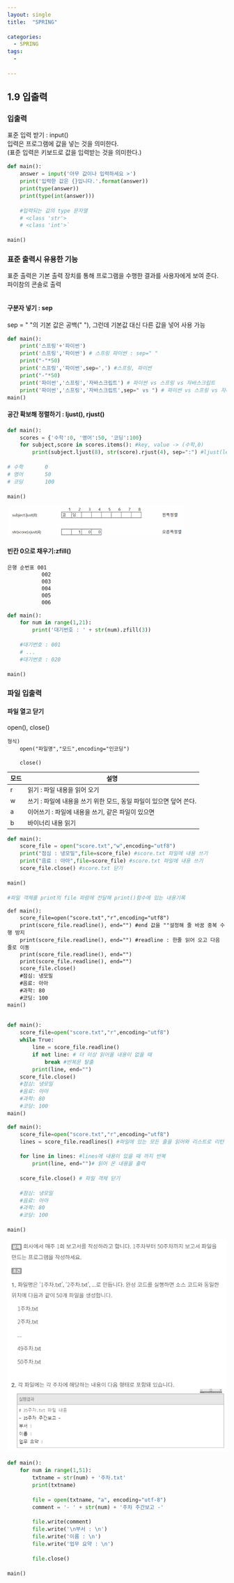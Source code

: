 ```yaml
---
layout: single
title:  "SPRING"

categories:
  - SPRING
tags:
  - 
  
---
```

1.9 입출력
---


### 입출력

표준 입력 받기 : input()  
입력은 프로그램에 값을 넣는 것을 의미한다.  
(표준 입력은 키보드로 값을 입력받는 것을 의미한다.)

```python
def main():
    answer = input('아무 값이나 입력하세요 >')
    print('입력한 값은 {}입니다.'.format(answer))
    print(type(answer))
    print(type(int(answer)))

    #입력되는 값의 type 문자열
    # <class 'str'>
    # <class 'int'>`

main()

```

### 표준 출력시 유용한 기능

표준 출력은 기본 출력 장치를 통해 프로그램을 수행한 결과를 사용자에게 보여 준다.  
파이참의 콘솔로 출력  
```print()
```

#### 구분자 넣기 : sep

sep = " "의 기본 값은 공백(" "), 그런데 기본값 대신 다른 값을 넣어 사용 가능

```python
def main():
    print('스프링'+'파이썬')
    print('스프링','파이썬') # 스프링 파이썬 : sep=" "
    print("-"*50)
    print('스프링','파이썬',sep=',') #스프링, 파이썬
    print("-"*50)
    print('파이썬','스프링','자바스크립트') # 파이썬 vs 스프링 vs 자바스크립트
    print('파이썬','스프링','자바스크립트',sep=" vs ") # 파이썬 vs 스프링 vs 자바스크립트
main()
```

#### 공간 확보해 정렬하기 : ljust(), rjust()

```python
def main():
    scores = {'수학':0, '영어':50, '코딩':100}
    for subject,score in scores.items(): #key, value -> (수학,0)
        print(subject.ljust(8), str(score).rjust(4), sep=":") #ljust(left), rjust(right)

# 수학       0
# 영어       50
# 코딩       100

main()
```

![21](/assets/images/PYTHON/21.PNG)

#### 빈칸 0으로 채우기:zfill()

```
은행 순번표 001  
           002  
           003  
           004  
           005  
           006      
```

```python
def main():
    for num in range(1,21):
        print('대기번호 : ' + str(num).zfill(3))
    
    #대기번호 : 001
    # ...
    #대기번호 : 020
    
main()
```

### 파일 입출력

#### 파일 열고 닫기

open(), close()

```
형식)
    open("파일명","모드",encoding="인코딩")

    close()
```

|모드|설명|
|-----|-----|
|r|읽기 : 파일 내용을 읽어 오기|
|w|쓰기 : 파일에 내용을 쓰기 위한 모드, 동일 파일이 있으면 덮어 쓴다.|
|a|이어쓰기 : 파일에 내용을 쓰기, 같은 파일이 있으면 |
|b|바이너리 내용 읽기|

```python
def main():
    score_file = open("score.txt","w",encoding="utf8")
    print("점심 : 냉모밀",file=score_file) #score.txt 파일에 내용 쓰기
    print("음료 : 아아",file=score_file) #score.txt 파일에 내용 쓰기
    score_file.close() #score.txt 닫기

main()

#파일 객체를 print의 file 파람에 전달해 print()함수에 있는 내용기록
```

```
def main():
    score_file=open("score.txt","r",encoding="utf8")
    print(score_file.readline(), end="") #end 값을 ""설정해 줄 바꿈 중복 수행 방지
    print(score_file.readline(), end="") #readline : 한줄 읽어 오고 다음 줄로 이동
    print(score_file.readline(), end="")
    print(score_file.readline(), end="")
    score_file.close()
    #점심: 냉모밀
    #음료: 아아
    #과학: 80
    #코딩: 100
main()


```

```python
def main():
    score_file=open("score.txt","r",encoding="utf8")
    while True:
        line = score_file.readline()
        if not line: # 더 이상 읽어올 내용이 없을 때
            break #반복문 탈출
        print(line, end="")
    score_file.close()
    #점심: 냉모밀
    #음료: 아아
    #과학: 80
    #코딩: 100
main()
```

```python
def main():
    score_file=open("score.txt","r",encoding="utf8")
    lines = score_file.readlines() #파일에 있는 모든 줄을 읽어와 리스트로 리턴

    for line in lines: #lines에 내용이 있을 때 까지 반복
        print(line, end="")# 읽어 온 내용을 출력

    score_file.close() # 파일 객체 닫기

    #점심: 냉모밀
    #음료: 아아
    #과학: 80
    #코딩: 100

main()
```

![22](/assets/images/PYTHON/22.PNG)

```python
def main():
    for num in range(1,51):
        txtname = str(num) + '주차.txt'
        print(txtname)

        file = open(txtname, "a", encoding="utf-8")
        comment = '- ' + str(num) + '주차 주간보고 -'

        file.write(comment)
        file.write('\n부서 : \n')
        file.write('이름 : \n')
        file.write('업무 요약 : \n')

        file.close()

main()
```



























